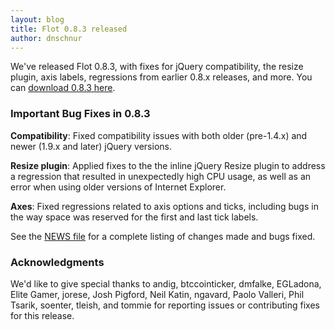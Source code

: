 ```yaml
---
layout: blog
title: Flot 0.8.3 released
author: dnschnur
---
```


We've released Flot 0.8.3, with fixes for jQuery compatibility, the resize
plugin, axis labels, regressions from earlier 0.8.x releases, and more.  You
can [download 0.8.3 here](http://www.flotcharts.org/downloads/flot-0.8.3.zip).

### Important Bug Fixes in 0.8.3 ###

**Compatibility**: Fixed compatibility issues with both older (pre-1.4.x) and
newer (1.9.x and later) jQuery versions.

**Resize plugin**: Applied fixes to the the inline jQuery Resize plugin to
address a regression that resulted in unexpectedly high CPU usage, as well as
an error when using older versions of Internet Explorer.

**Axes**: Fixed regressions related to axis options and ticks, including bugs
in the way space was reserved for the first and last tick labels.

See the [NEWS file](https://github.com/flot/flot/blob/0.8.3/NEWS.md) for a
complete listing of changes made and bugs fixed.

### Acknowledgments ###

We'd like to give special thanks to andig, btccointicker, dmfalke, EGLadona,
Elite Gamer, jorese, Josh Pigford, Neil Katin, ngavard, Paolo Valleri,
Phil Tsarik, soenter, tleish, and tommie for reporting issues or contributing
fixes for this release.
